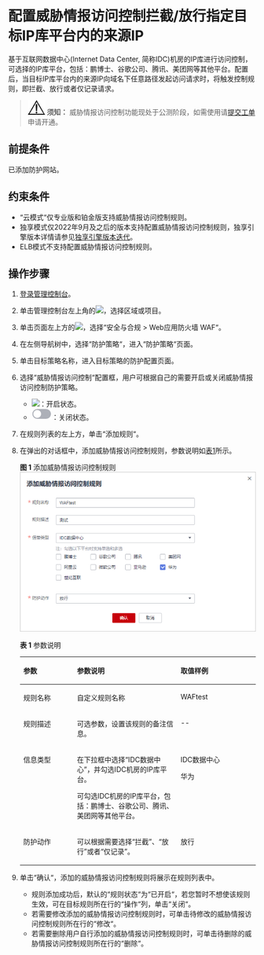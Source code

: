 # 配置威胁情报访问控制拦截/放行指定目标IP库平台内的来源IP<a name="waf_01_0553"></a>

基于互联网数据中心\(Internet Data Center, 简称IDC\)机房的IP库进行访问控制，可选择的IP库平台，包括：鹏博士、谷歌公司、腾讯、美团网等其他平台。配置后，当目标IP库平台内的来源IP向域名下任意路径发起访问请求时，将触发控制规则，即拦截、放行或者仅记录请求。

>![](public_sys-resources/icon-notice.gif) **须知：** 
>威胁情报访问控制功能现处于公测阶段，如需使用请[提交工单](https://support.huaweicloud.com/usermanual-ticket/zh-cn_topic_0127038618.html)申请开通。

## 前提条件<a name="section6191346144914"></a>

已添加防护网站。

## 约束条件<a name="section17523141010224"></a>

-   “云模式“仅专业版和铂金版支持威胁情报访问控制规则。
-   独享模式仅2022年9月及之后的版本支持配置威胁情报访问控制规则，独享引擎版本详情请参见[独享引擎版本迭代](管理独享引擎.md#section7942164410131)。
-   ELB模式不支持配置威胁情报访问控制规则。

## 操作步骤<a name="section236175520494"></a>

1.  [登录管理控制台](https://console.huaweicloud.com/?locale=zh-cn)。
2.  单击管理控制台左上角的![](figures/icon-region-27.jpg)，选择区域或项目。
3.  单击页面左上方的![](figures/icon-Service-39.png)，选择“安全与合规  \>  Web应用防火墙 WAF“。
4.  在左侧导航树中，选择“防护策略“，进入“防护策略“页面。
5.  单击目标策略名称，进入目标策略的防护配置页面。
6.  选择“威胁情报访问控制“配置框，用户可根据自己的需要开启或关闭威胁情报访问控制防护策略。
    -   ![](figures/icon-enable-26.png)：开启状态。
    -   ![](figures/icon-disable.png)：关闭状态。

7.  在规则列表的左上方，单击“添加规则“。
8.  在弹出的对话框中，添加威胁情报访问控制规则，参数说明如[表1](#table831172911312)所示。

    **图 1**  添加威胁情报访问控制规则<a name="fig09717543125"></a>  
    ![](figures/添加威胁情报访问控制规则.png "添加威胁情报访问控制规则")

    **表 1**  参数说明

    <a name="table831172911312"></a>
    <table><thead align="left"><tr id="row7311172918131"><th class="cellrowborder" valign="top" width="22.732273227322732%" id="mcps1.2.4.1.1"><p id="p2046911299201"><a name="p2046911299201"></a><a name="p2046911299201"></a>参数</p>
    </th>
    <th class="cellrowborder" valign="top" width="43.934393439343935%" id="mcps1.2.4.1.2"><p id="p1646915299201"><a name="p1646915299201"></a><a name="p1646915299201"></a>参数说明</p>
    </th>
    <th class="cellrowborder" valign="top" width="33.33333333333333%" id="mcps1.2.4.1.3"><p id="p18470929192015"><a name="p18470929192015"></a><a name="p18470929192015"></a>取值样例</p>
    </th>
    </tr>
    </thead>
    <tbody><tr id="row15312029131317"><td class="cellrowborder" valign="top" width="22.732273227322732%" headers="mcps1.2.4.1.1 "><p id="p584751481415"><a name="p584751481415"></a><a name="p584751481415"></a>规则名称</p>
    </td>
    <td class="cellrowborder" valign="top" width="43.934393439343935%" headers="mcps1.2.4.1.2 "><p id="p331218298139"><a name="p331218298139"></a><a name="p331218298139"></a>自定义规则名称</p>
    </td>
    <td class="cellrowborder" valign="top" width="33.33333333333333%" headers="mcps1.2.4.1.3 "><p id="p13312172913133"><a name="p13312172913133"></a><a name="p13312172913133"></a>WAFtest</p>
    </td>
    </tr>
    <tr id="row153121629191311"><td class="cellrowborder" valign="top" width="22.732273227322732%" headers="mcps1.2.4.1.1 "><p id="p112857448140"><a name="p112857448140"></a><a name="p112857448140"></a>规则描述</p>
    </td>
    <td class="cellrowborder" valign="top" width="43.934393439343935%" headers="mcps1.2.4.1.2 "><p id="p343853654512"><a name="p343853654512"></a><a name="p343853654512"></a>可选参数，设置该规则的备注信息。</p>
    </td>
    <td class="cellrowborder" valign="top" width="33.33333333333333%" headers="mcps1.2.4.1.3 "><p id="p1438193610452"><a name="p1438193610452"></a><a name="p1438193610452"></a>--</p>
    </td>
    </tr>
    <tr id="row23124296131"><td class="cellrowborder" valign="top" width="22.732273227322732%" headers="mcps1.2.4.1.1 "><p id="p103122293133"><a name="p103122293133"></a><a name="p103122293133"></a>信息类型</p>
    </td>
    <td class="cellrowborder" valign="top" width="43.934393439343935%" headers="mcps1.2.4.1.2 "><p id="p14312192981317"><a name="p14312192981317"></a><a name="p14312192981317"></a>在下拉框中选择<span class="parmvalue" id="parmvalue10209919181613"><a name="parmvalue10209919181613"></a><a name="parmvalue10209919181613"></a>“IDC数据中心”</span>，并勾选IDC机房的IP库平台。</p>
    <p id="p12677627151713"><a name="p12677627151713"></a><a name="p12677627151713"></a>可勾选IDC机房的IP库平台，包括：鹏博士、谷歌公司、腾讯、美团网等其他平台。</p>
    </td>
    <td class="cellrowborder" valign="top" width="33.33333333333333%" headers="mcps1.2.4.1.3 "><p id="p13124297133"><a name="p13124297133"></a><a name="p13124297133"></a>IDC数据中心</p>
    <p id="p1499895012321"><a name="p1499895012321"></a><a name="p1499895012321"></a>华为</p>
    </td>
    </tr>
    <tr id="row3312142971318"><td class="cellrowborder" valign="top" width="22.732273227322732%" headers="mcps1.2.4.1.1 "><p id="p1531282914137"><a name="p1531282914137"></a><a name="p1531282914137"></a>防护动作</p>
    </td>
    <td class="cellrowborder" valign="top" width="43.934393439343935%" headers="mcps1.2.4.1.2 "><p id="p17797165213472"><a name="p17797165213472"></a><a name="p17797165213472"></a>可以根据需要选择<span class="parmvalue" id="parmvalue4797452204711"><a name="parmvalue4797452204711"></a><a name="parmvalue4797452204711"></a>“拦截”</span>、<span class="parmvalue" id="parmvalue879755254717"><a name="parmvalue879755254717"></a><a name="parmvalue879755254717"></a>“放行”</span>或者<span class="parmvalue" id="parmvalue079795264716"><a name="parmvalue079795264716"></a><a name="parmvalue079795264716"></a>“仅记录”</span>。</p>
    </td>
    <td class="cellrowborder" valign="top" width="33.33333333333333%" headers="mcps1.2.4.1.3 "><p id="p631282918138"><a name="p631282918138"></a><a name="p631282918138"></a>放行</p>
    </td>
    </tr>
    </tbody>
    </table>

9.  单击“确认“，添加的威胁情报访问控制规则将展示在规则列表中。
    -   规则添加成功后，默认的“规则状态“为“已开启“，若您暂时不想使该规则生效，可在目标规则所在行的“操作“列，单击“关闭“。
    -   若需要修改添加的威胁情报访问控制规则时，可单击待修改的威胁情报访问控制规则所在行的“修改“。
    -   若需要删除用户自行添加的威胁情报访问控制规则时，可单击待删除的威胁情报访问控制规则所在行的“删除“。

